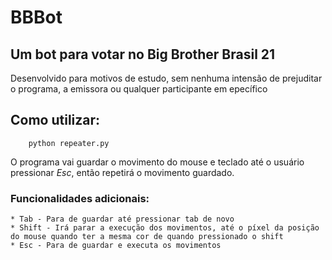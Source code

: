 # BBBot
## Um bot para votar no Big Brother Brasil 21
Desenvolvido para motivos de estudo, sem nenhuma intensão de prejuditar o programa, a emissora ou qualquer participante em epecífico

## Como utilizar:
```
    python repeater.py
```
O programa vai guardar o movimento do mouse e teclado até o usuário pressionar *Esc*, então repetirá o movimento guardado.

### Funcionalidades adicionais:
    * Tab - Para de guardar até pressionar tab de novo
    * Shift - Irá parar a execução dos movimentos, até o píxel da posição do mouse quando ter a mesma cor de quando pressionado o shift
    * Esc - Para de guardar e executa os movimentos